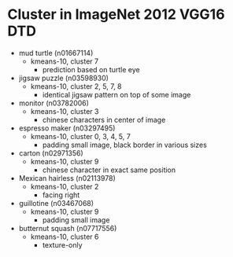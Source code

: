 # Cluster in ImageNet 2012 VGG16 DTD

- mud turtle (n01667114)
  - kmeans-10, cluster 7
    - prediction based on turtle eye
- jigsaw puzzle (n03598930)
  - kmeans-10, cluster 2, 5, 7, 8
    - identical jigsaw pattern on top of some image
- monitor (n03782006)
  - kmeans-10, cluster 3
    - chinese characters in center of image
- espresso maker (n03297495)
  - kmeans-10, cluster 0, 3, 4, 5, 7
    - padding small image, black border in various sizes
- carton (n02971356)
  - kmeans-10, cluster 9
    - chinese character in exact same position
- Mexican hairless (n02113978)
  - kmeans-10, cluster 2
    - facing right
- guillotine (n03467068)
  - kmeans-10, cluster 9
    - padding small image
- butternut squash (n07717556)
  - kmeans-10, cluster 6
    - texture-only
